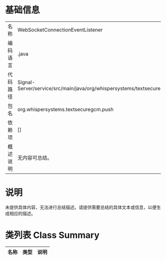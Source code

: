 # 基础信息

|      |      |
|------|------|
| 名称 | WebSocketConnectionEventListener |
| 编码语言 | .java |
| 代码路径 | Signal-Server/service/src/main/java/org/whispersystems/textsecuregcm/push/WebSocketConnectionEventListener.java |
| 包名 | org.whispersystems.textsecuregcm.push |
| 依赖项 | [] |
| 概述说明 | 无内容可总结。 |

# 说明

未提供具体内容，无法进行总结描述。请提供需要总结的具体文本或信息，以便生成相应的描述。

# 类列表 Class Summary

| 名称   | 类型  | 说明 |
|-------|------|-------------|




